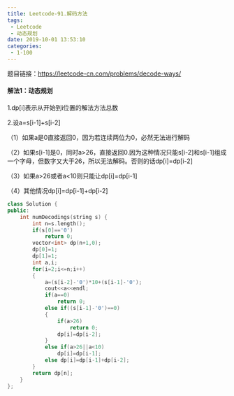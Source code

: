 ```yaml
---
title: Leetcode-91.解码方法
tags:
 - Leetcode
 - 动态规划
date: 2019-10-01 13:53:10
categories:
 - 1-100
---
```


题目链接：<https://leetcode-cn.com/problems/decode-ways/> 

<!--more-->

#### 解法1：动态规划

1.dp[i]表示从开始到i位置的解法方法总数

2.设a=s[i-1]+s[i-2]

（1）如果a是0直接返回0，因为若连续两位为0，必然无法进行解码

（2）如果s[i-1]是0，同时a>26，直接返回0.因为这种情况只能s[i-2]和s[i-1]组成一个字母，但数字又大于26，所以无法解码。否则的话dp[i]=dp[i-2]

（3）如果a>26或者a<10则只能让dp[i]=dp[i-1]

（4）其他情况dp[i]=dp[i-1]+dp[i-2]

```c++
class Solution {
public:
    int numDecodings(string s) {
        int n=s.length();
        if(s[0]=='0')
            return 0;
        vector<int> dp(n+1,0);
        dp[0]=1;
        dp[1]=1;
        int a,i;
        for(i=2;i<=n;i++)
        {
            a=(s[i-2]-'0')*10+(s[i-1]-'0');
            cout<<a<<endl;
            if(a==0)
                return 0;
            else if((s[i-1]-'0')==0)
            {
                if(a>26)
                    return 0;
                dp[i]=dp[i-2];
            }
            else if(a>26||a<10)
                dp[i]=dp[i-1];
            else dp[i]=dp[i-1]+dp[i-2];
        }
        return dp[n];
    }
};
```

